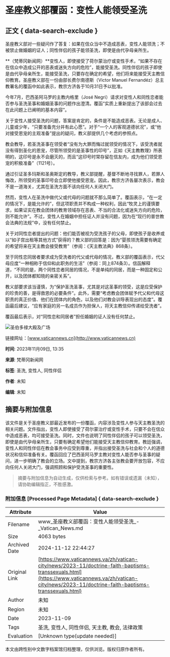 # 圣座教义部覆函：变性人能领受圣洗

## 正文 { data-search-exclude }


圣座教义部对一些疑问作了答复：如果在信众当中不造成恶表，变性人能领洗；不被禁止做婚姻的证人；同性伴侣的孩子能领圣洗，即使是由代孕母亲所生。

**（梵蒂冈新闻网）**变性人，即使接受了荷尔蒙治疗或变性手术，“如果不存在在信众中造成公开的恶表或迷失方向的危险”，能接受圣洗。同性伴侣的孩子即使是由代孕母亲所生，能接受圣洗，只要存在确定的希望，他们将来能接受天主教信仰教育。圣座教义部在一份由部长费尔南德斯（Victor Manuel Fernandéz）总主教署名的覆函中如此表示，教宗方济各于10月31日予以批准。

今年7月，巴西圣阿马罗的主教内格里（José Negri）请求对变性人和同性恋者能否参与圣洗圣事和婚姻圣事的问题作出澄清。覆函“实质上重新提出了该部会过去在此问题上已阐明的基本内容”。

关于变性人接受圣洗的问题，答案是肯定的，条件是不能造成恶表。无论是成人、儿童或少年，“只要准备充分并有此心愿”。对于“一个人的客观道德状况”，或“他对接受恩宠的主观准备”提出的疑问，教义部提供几个考虑的参照点。

教会教导，若圣洗圣事在领受者“没有为大罪而悔过就领受的情况下，该受洗者就没有得到圣化的恩宠，尽管所领受的是圣事性的印号”，正如《天主教教理》所表明的，这印号是永不会磨灭的，而且“这印号时常存留在信友内，成为他们领受恩宠的积极准备”（1121号）。

通过引证圣多玛斯和圣奥斯定的教导，教义部提醒，基督不断地寻找罪人，若罪人悔改，所领受的圣事印号会立即使他接受恩宠。因此，教宗方济各屡次表示，教会不是一道海关，尤其在圣洗方面不该向任何人关闭大门。

然而，变性人在圣洗中做代父或代母的问题就不那么简单了。覆函表示，“在一定的情况下，是能允许的”，但这项职责并不构成一种权利，因此“牧灵上的谨慎要求，如果证实在教会团体的教育领域存在恶表、不当的合法化或迷失方向的危险，则不能允许”。不过，变性人在婚姻中担任证人并没有问题，因为在“现行的普世教会法典的法规”中，没有任何禁止。

关于对同性恋者提出的问题：他们能否被视为受洗孩子的父母，即使孩子是收养或以“如子宫出租等其他方式”获得的？教义部的回答是：因为“婴孩领洗需要有确定的希望将来在天主教会接受教育”（参阅：《天主教法典》868条）。

至于同性恋同居者要求成为受洗者的代父或代母的情况，教义部的覆函表示，代父母应度“一种相称于信仰和此职务的生活”（参阅：同上874条3）。信函解释道，“不同的是，两个同性恋者同居的情况，不是单纯的同居，而是一种固定和公开，以及团体都知晓的亲密关系”。

教义部要求该当谨慎，为“保护圣洗圣事，尤其是对这圣事的领受，这是应受保护的珍贵的善，是得救恩的必要条件”。此外，需要“考虑教会团体赋予代父和代母这职责的真正价值、他们在团体内的角色，以及他们对教会训导表现出的态度”。覆函最后建议，“应有家庭的另一名成员作为担保人，将天主教信仰传递给受洗者”。

覆函最后表示，对“同性恋和同居者”担任婚姻的证人没有任何禁止。

![圣伯多禄大殿及广场](/content/dam/vaticannews/multimedia/2020/03/14/rome-4031803.jpg/_jcr_content/renditions/cq5dam.thumbnail.cropped.750.422.jpeg)

链接网址：[www.vaticannews.cn](http://www.vaticannews.cn)

**时间**: 2023年11月09日, 13:35

**来源**: 梵蒂冈新闻网

**标签**: 圣洗, 变性人, 同性伴侣

**作者**: 未知

**编辑**: 未知
<!-- tcd_original_link https://www.vaticannews.va/zh/vatican-city/news/2023-11/doctrine-faith-baptisms-transsexuals.html -->
## 摘要与附加信息

<!-- tcd_abstract -->
该文件是关于圣座教义部最近发布的一份覆函，内容涉及变性人参与天主教圣洗的相关问题。文件指出，变性人即使接受了荷尔蒙治疗或变性手术，只要不会在信众中造成恶表，均可接受圣洗。同时，文件也说明了同性伴侣的孩子可以领受圣洗，即使是由代孕母亲所生，只要有确定希望他们能接受天主教信仰教育。教廷强调，变性人和同性伴侣在教会事务中应受到尊重，并指出接受圣洗与社会和个人的道德状况和信仰准备有关。覆函回应了巴西圣阿马罗主教对变性人能否参与圣事的疑问，进一步明确了教会的立场。文中提到，教宗方济各主张教会要开放包容，不应向任何人关闭大门，强调照顾和保护受洗圣事的重要性。
<!-- tcd_abstract_end -->

> 摘要与附加信息为自动生成，仅供检索与参考。如有错误或遗漏（未知），请协助编辑指正，不胜感激。

### 附加信息 [Processed Page Metadata] { data-search-exclude }

| Attribute       | Value                                  |
|-----------------|----------------------------------------|
| Filename        | www_圣座教义部覆函：变性人能领受圣洗_-_Vatican_News.md                             |
| Size            | 4063 bytes                           |
| Archived Date   | 2024-11-12 22:44:27                             |
| Original Link   | [https://www.vaticannews.va/zh/vatican-city/news/2023-11/doctrine-faith-baptisms-transsexuals.html](https://www.vaticannews.va/zh/vatican-city/news/2023-11/doctrine-faith-baptisms-transsexuals.html)                       |
| Author          | 未知                               |
| Region          | 未知                               |
| Date            | 2023-11-09                                 |
| Tags            | 圣洗, 变性人, 同性伴侣, 天主教, 教会, 法律政策                                 |
| Evaluation            | [Unknown type(update needed)]                                 |
<!-- tcd_table_end -->

本文由跨性别中文数字档案馆归档整理，仅供浏览。版权归原作者所有。
